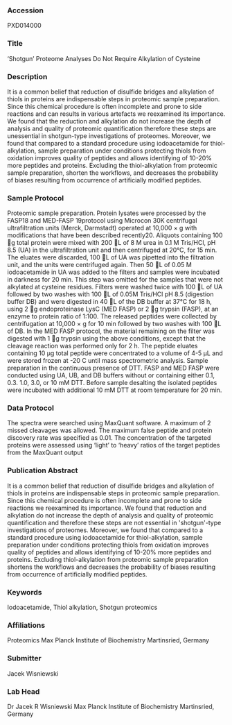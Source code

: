 ### Accession
PXD014000

### Title
‘Shotgun’ Proteome Analyses Do Not Require Alkylation of Cysteine

### Description
It is a common belief that reduction of disulfide bridges and alkylation of thiols in proteins are indispensable steps in proteomic sample preparation. Since this chemical procedure is often incomplete and prone to side reactions and can results in various artefacts we reexamined its importance. We found that the reduction and alkylation do not increase the depth of analysis and quality of proteomic quantification therefore these steps are unessential in shotgun-type investigations of proteomes. Moreover, we found that compared to a standard procedure using iodoacetamide for thiol-alkylation, sample preparation under conditions protecting thiols from oxidation improves quality of peptides and allows identifying of 10-20% more peptides and proteins.   Excluding the thiol-alkylation from proteomic sample preparation, shorten the workflows, and decreases the probability of biases resulting from occurrence of artificially modified peptides.

### Sample Protocol
Proteomic sample preparation. Protein lysates were processed by the FASP18 and MED-FASP 19protocol using Microcon 30K centrifugal ultrafiltration units (Merck, Darmstadt) operated at 10,000 × g with modifications that have been described recently20. Aliquots containing 100 g total protein were mixed with 200 L of 8 M urea in 0.1 M Tris/HCl, pH 8.5 (UA) in the ultrafiltration unit and then centrifuged at 20°C, for 15 min. The eluates were discarded, 100 L of UA was pipetted into the filtration unit, and the units were centrifuged again. Then 50 L of 0.05 M iodoacetamide in UA was added to the filters and samples were incubated in darkness for 20 min. This step was omitted for the samples that were not alkylated at cysteine residues. Filters were washed twice with 100 L of UA followed by two washes with 100 L of 0.05M Tris/HCl pH 8.5 (digestion buffer DB) and were digested in 40 L of the DB buffer at 37°C for 18 h, using 2 g endoproteinase LysC (MED FASP) or 2 g trypsin (FASP), at an enzyme to protein ratio of 1:100. The released peptides were collected by centrifugation at 10,000 × g for 10 min followed by two washes with 100 L of DB. In the MED FASP protocol, the material remaining on the filter was digested with 1 g trypsin using the above conditions, except that the cleavage reaction was performed only for 2 h. The peptide eluates containing 10 µg total peptide were concentrated to a volume of 4-5 µL and were stored frozen at -20 C until mass spectrometric analysis. Sample preparation in the continuous presence of DTT. FASP and MED FASP were conducted using UA, UB, and DB buffers without or containing either 0.1, 0.3. 1.0, 3.0, or 10 mM DTT. Before sample desalting the isolated peptides were incubated with additional 10 mM DTT at room temperature for 20 min.

### Data Protocol
The spectra were searched using MaxQuant software. A maximum of 2 missed cleavages was allowed. The maximum false peptide and protein discovery rate was specified as 0.01. The concentration of the targeted proteins were assessed using ‘light’ to ‘heavy’ ratios of the target peptides  from the MaxQuant output

### Publication Abstract
It is a common belief that reduction of disulfide bridges and alkylation of thiols in proteins are indispensable steps in proteomic sample preparation. Since this chemical procedure is often incomplete and prone to side reactions we reexamined its importance. We found that reduction and alkylation do not increase the depth of analysis and quality of proteomic quantification and therefore these steps are not essential in 'shotgun'-type investigations of proteomes. Moreover, we found that compared to a standard procedure using iodoacetamide for thiol-alkylation, sample preparation under conditions protecting thiols from oxidation improves quality of peptides and allows identifying of 10-20% more peptides and proteins. Excluding thiol-alkylation from proteomic sample preparation shortens the workflows and decreases the probability of biases resulting from occurrence of artificially modified peptides.

### Keywords
Iodoacetamide, Thiol alkylation, Shotgun proteomics

### Affiliations
Proteomics
Max Planck Institute of Biochemistry Martinsried, Germany

### Submitter
Jacek Wisniewski

### Lab Head
Dr Jacek R Wisniewski
Max Planck Institute of Biochemistry Martinsried, Germany


